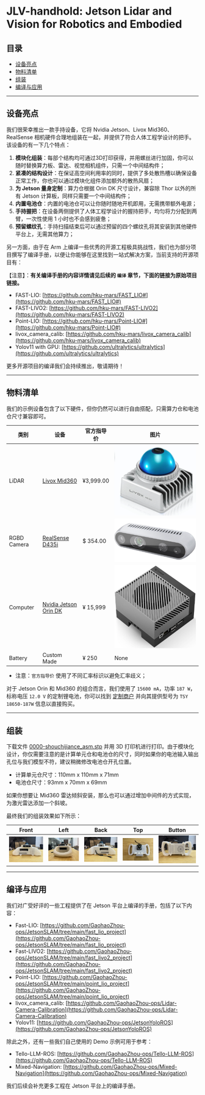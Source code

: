 # JLV-handhold: Jetson Lidar and Vision for Robotics and Embodied


## 目录

* [设备亮点](#设备亮点)
* [物料清单](#物料清单)
* [组装](#组装)
* [编译与应用](#编译与应用)

---
## 设备亮点

我们很荣幸推出一款手持设备，它将 Nvidia Jetson、Livox Mid360、RealSense 相机硬件合理地组装在一起，并提供了符合人体工程学设计的把手。该设备的有一下几个特点：

1. **模块化组装**：每部个结构均可通过3D打印获得，并用螺丝进行加固，你可以随时替换算力板、雷达、视觉相机组件，只需一个中间结构件；
2. **紧凑的结构设计**：在保证高空间利用率的同时，提供了多处散热槽以确保设备正常工作，你也可以通过模块化组件添加额外的散热风扇；
3. **为 Jetson 量身定制**：算力仓根据 Orin DK 尺寸设计，兼容除 Thor 以外的所有 Jetson 计算板，同样只需要一个中间结构件；
4. **内置电池仓**：内置的电池仓可以让你随时随地开机即用，无需携带额外电源；
5. **手持握把**：在设备两侧提供了人体工程学设计的握持把手，均匀将力分配到两臂，一次性使用 1 小时也不会感到疲惫；
6. **预留螺纹孔**：手持扫描结束后可以通过预留的四个螺纹孔将其安装到其他硬件平台上，无需其他算力；

另一方面，由于在 Arm 上编译一些优秀的开源工程极具挑战性，我们也为部分项目撰写了编译手册，以便让你能够在这里找到一站式解决方案，当前支持的开源项目有：

【注意】：**有关编译手册的内容详情请见后续的 `编译` 章节，下面的链接为原始项目链接。**

* FAST-LIO: [https://github.com/hku-mars/FAST_LIO#](https://github.com/hku-mars/FAST_LIO#)
* FAST-LIVO2: [https://github.com/hku-mars/FAST-LIVO2](https://github.com/hku-mars/FAST-LIVO2)
* Point-LIO: [https://github.com/hku-mars/Point-LIO#](https://github.com/hku-mars/Point-LIO#)
* livox_camera_calib: [https://github.com/hku-mars/livox_camera_calib](https://github.com/hku-mars/livox_camera_calib)
* Yolov11 with GPU: [https://github.com/ultralytics/ultralytics](https://github.com/ultralytics/ultralytics)

更多开源项目的编译我们会持续推出，敬请期待！

----

## 物料清单

我们的示例设备包含了以下硬件，但你仍然可以进行自由搭配，只需算力仓和电池仓尺寸兼容即可。

|类别|设备|官方指导价|图片|
|--|--|--|--|
|LiDAR|[Livox Mid360](https://www.livoxtech.com/cn/mid-360)|¥3,999.00|![mid360](./images/mid360.png)|
|RGBD Camera|[RealSense D435i](https://store.realsenseai.com/buy-intel-realsense-depth-camera-d435i.html)|$ 354.00|![d345i](./images/d435i.png)|
|Computer|[Nvidia Jetson Orin DK](https://www.nvidia.cn/autonomous-machines/embedded-systems/jetson-orin/)|¥ 15,999|![orim](./images/orin.png)|
|Battery|Custom Made|¥ 250|None|


* 注意：`官方指导价` 使用了不同汇率标识以避免汇率歧义；

对于 Jetson Orin 和 Mid360 的组合而言，我们使用了 `15600 mA`，功率 `187 W`，标称电压 `12.0 V` 的定制锂电池，你可以找到 [定制商户](http://191624.51sole.com/) 并向其提供型号为 `TSY 18650-187W` 信息以直接购买。 
 
----

## 组装

下载文件 [0000-shouchijiance_asm.stp](./model/0000-shouchijiance_asm.stp) 并用 3D 打印机进行打印。由于模块化设计，你仅需要注意的是计算单元仓和电池仓的尺寸，同时如果你的电池输入输出孔位与我们模型不符，建议稍微修改电池仓开孔位置。

* 计算单元仓尺寸：110mm x 110mm x 71mm
* 电池仓尺寸：93mm x 70mm x 69mm

如果你想要让 Mid360 雷达倾斜安装，那么也可以通过增加中间件的方式实现，为激光雷达添加一个斜坡。

最终我们的组装效果如下所示：

|Front|Left|Back|Top|Button|
|--|--|--|--|--|
|![front](./images/view_point_front.jpeg)|![left](./images/view_point_left.jpeg)|![back](./images/view_point_back.jpeg)|![top](./images/view_point_top.jpeg)|![button](./images/view_point_button.jpeg)|


----

## 编译与应用

我们对广受好评的一些工程提供了在 Jetson 平台上编译的手册，包括了以下内容：

* Fast-LIO: [https://github.com/GaohaoZhou-ops/JetsonSLAM/tree/main/fast_lio_project](https://github.com/GaohaoZhou-ops/JetsonSLAM/tree/main/fast_lio_project)
* Fast-LIVO2: [https://github.com/GaohaoZhou-ops/JetsonSLAM/tree/main/fast_livo2_project](https://github.com/GaohaoZhou-ops/JetsonSLAM/tree/main/fast_livo2_project)
* Point-LIO: [https://github.com/GaohaoZhou-ops/JetsonSLAM/tree/main/point_lio_project](https://github.com/GaohaoZhou-ops/JetsonSLAM/tree/main/point_lio_project)
* livox_camera_calib: [https://github.com/GaohaoZhou-ops/Lidar-Camera-Calibration](https://github.com/GaohaoZhou-ops/Lidar-Camera-Calibration)
* Yolov11: [https://github.com/GaohaoZhou-ops/JetsonYoloROS](https://github.com/GaohaoZhou-ops/JetsonYoloROS)


除此之外，还有一些我们自己使用的 Demo 示例可用于参考：

* Tello-LLM-ROS: [https://github.com/GaohaoZhou-ops/Tello-LLM-ROS](https://github.com/GaohaoZhou-ops/Tello-LLM-ROS)
* Mixed-Navigation: [https://github.com/GaohaoZhou-ops/Mixed-Navigation](https://github.com/GaohaoZhou-ops/Mixed-Navigation)

我们后续会补充更多工程在 Jetson 平台上的编译手册。

